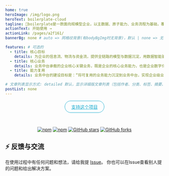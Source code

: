 ```yaml
---
home: true
heroImage: /img/logo.png
heroText: boilerplate-cloud
tagline: 🚀boilerplate是一款面向规模型企业，以主数据、原子能力、业务流程为基础，覆盖企业数字化全域的智能业务中台样板工程
actionText: 开始使用 →
actionLink: /pages/a2f161/
bannerBg: none # auto => 网格纹背景(有bodyBgImg时无背景)，默认 | none => 无 | '大图地址' | background: 自定义背景样式       提示：如发现文本颜色不适应你的背景时可以到palette.styl修改$bannerTextColor变量

features: # 可选的
  - title: 核心目标
    details: 为企业的信息流、物流与资金流，提供全链路的模型与数据沉淀，用数据智能驱动业务运营并实现业绩增长，同时服务好企业供应链上下游，使基于海量数据分析的采销协同真正落地
  - title: 核心业务
    details: 业务中台承载的企业核心关键业务，既是企业的核心业务能力，也是企业数字化转型的重点。而非核心业务通常不会被覆盖到
  - title: 能力复用
    details: 业务中台的建设目标是：“将可复用的业务能力沉淀到业务中台，实现企业级业务能力复用和各业务板块之间的联通和协同，确保关键业务链路的稳定高效，提升业务创新效能。”

# 文章列表显示方式: detailed 默认，显示详细版文章列表（包括作者、分类、标签、摘要、分页等）| simple => 显示简约版文章列表（仅标题和日期）| none 不显示文章列表
postList: none
---
```

<p align="center">
  <a class="become-sponsor" href="/pages/1b12ed/">支持这个项目</a>
</p>

<style>
.become-sponsor {
  padding: 8px 20px;
  display: inline-block;
  color: #11a8cd;
  border-radius: 30px;
  box-sizing: border-box;
  border: 1px solid #11a8cd;
}
</style>

<br/>
<p align="center">
  <a href="" target="_blank"><img src="https://img.shields.io/npm/v/vuepress-theme-vdoing" alt="npm" class="no-zoom"></a>
  <a href="" target="_blank"><img src="https://img.shields.io/npm/dt/vuepress-theme-vdoing" alt="npm" class="no-zoom"></a>
  <a href="" target="_blank"><img src='https://img.shields.io/github/stars/xugaoyi/vuepress-theme-vdoing' alt='GitHub stars' class="no-zoom"></a>
  <a href="" target="_blank"><img src='https://img.shields.io/github/forks/xugaoyi/vuepress-theme-vdoing' alt='GitHub forks' class="no-zoom"></a>
</p>


## ⚡ 反馈与交流

在使用过程中有任何问题和想法，请给我提 [Issue](https://github.com/boilerplate-cn/boilerplate-doc/issues)。
你也可以在Issue查看别人提的问题和给出解决方案。


<style>
  .page-wwads{
    width:100%!important;
    min-height: 0;
    margin: 0;
  }
  .page-wwads .wwads-img img{
    width:80px!important;
  }
  .page-wwads .wwads-poweredby{
    width: 40px;
    position: absolute;
    right: 25px;
    bottom: 3px;
  }
  .wwads-content .wwads-text, .page-wwads .wwads-text{
    height: 100%;
    padding-top: 5px;
    display: block;
  }
</style>
